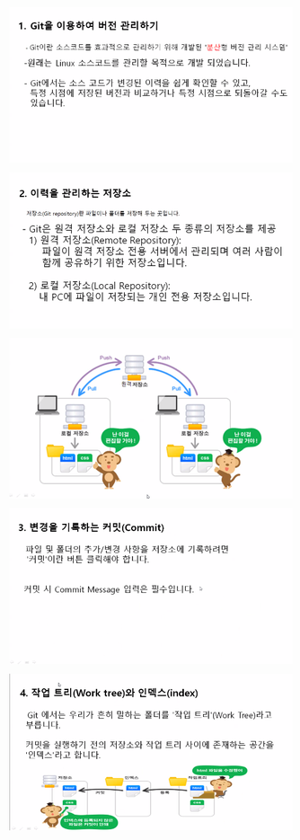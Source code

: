 ![](../image/Pasted%20image%2020240325140133.png)

![](../image/Pasted%20image%2020240325140323.png)

![](../image/Pasted%20image%2020240325140428.png)

![](../image/Pasted%20image%2020240325140550.png)

![](../image/Pasted%20image%2020240325140605.png)